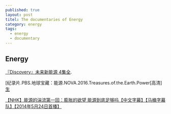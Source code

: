 ```yaml
---
published: true
layout: post
titel: The documentaries of Energy
category: energy
tags:
  - energy
  - documentary
---
```

## Energy

 [『Discovery』未来新能源 4集全](http://www.bilibili.com/video/av5750204/). 


[纪录片.PBS.地球宝藏：能源.NOVA.2016.Treasures.of.the.Earth.Power[高清][生
](http://www.bilibili.com/video/av7139619/)


[【NHK】能源的湍流第一回：膨胀的欲望 能源到底足够吗【中文字幕】【马桶字幕队】【2014年5月24日首播】
](http://www.bilibili.com/video/av2403519/)